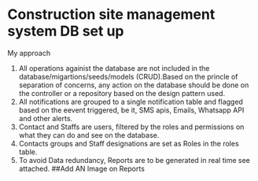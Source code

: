 # Construction site management system DB set up

My approach

1. All operations againist the database are not included in the database/migartions/seeds/models (CRUD).Based on the princle of separation of concerns, any action on the database should be done on the controller or a repository based on the design pattern used.
2. All notifications are grouped to a single notification table and flagged based on the eevent triggered, be it, SMS apis, Emails, Whatsapp API and other alerts.
3. Contact and Staffs are users, filtered by the roles and permissions on what they can do and see on the database.
4. Contacts groups and Staff designations are set as Roles in the roles table.
5. To avoid Data redundancy, Reports are to be generated in real time see attached.
##Add AN Image on Reports
